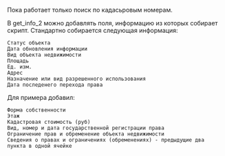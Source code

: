 Пока работает только поиск по кадасьровым номерам.

В get_info_2 можно добавлять поля, информацию из которых собирает скрипт. Стандартно собирается следующая информация:

	Статус объекта
	Дата обновления информации
	Вид объекта недвижимости
	Площадь
	Ед. изм.
	Адрес
	Назначение или вид разрешенного использования
	Дата последенего перехода права

Для примера добавил:

	Форма собственности
	Этаж
  	Кадастровая стоимость (руб)
	Вид, номер и дата государственной регистрации права
	Ограничение прав и обременение объекта недвижимости
	Сведения о правах и ограничениях (обременениях) - предыдущие два пункта в одной ячейке
	
